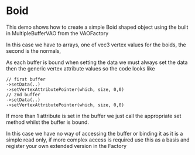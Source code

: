 # Boid
This demo shows how to create a simple Boid shaped object using the built in MultipleBufferVAO from the VAOFactory

In this case we have to arrays, one of vec3 vertex values for the boids, the second is the normals,

As each buffer is bound when setting the data we must always set the data then the generic vertex attribute values so the code looks like

```
// first buffer
->setData(..)
->setVertexAttributePointer(which, size, 0,0)
// 2nd buffer
->setData(..)
->setVertexAttributePointer(which, size, 0,0)
```
If more than 1 attribute is set in the buffer we just call the appropriate set method whilst the buffer is bound.

In this case we have no way of accessing the buffer or binding it as it is a simple read only, if more complex access is required use this as a basis and register your own extended version in the Factory
